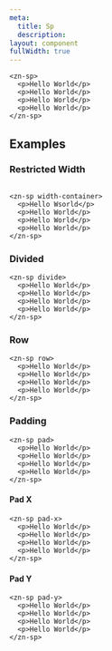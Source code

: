 ```yaml
---
meta:
  title: Sp
  description:
layout: component
fullWidth: true
---
```


```html:preview
<zn-sp>
  <p>Hello World</p>
  <p>Hello World</p>
  <p>Hello World</p>
  <p>Hello World</p>
</zn-sp>
```

## Examples

### Restricted Width

```html:preview

<zn-sp width-container>
  <p>Hello Wsorld</p>
  <p>Hello World</p>
  <p>Hello World</p>
  <p>Hello World</p>
</zn-sp>
  ```

### Divided

```html:preview
<zn-sp divide>
  <p>Hello World</p>
  <p>Hello World</p>
  <p>Hello World</p>
  <p>Hello World</p>
</zn-sp>
 ```

### Row

```html:preview
<zn-sp row>
  <p>Hello World</p>
  <p>Hello World</p>
  <p>Hello World</p>
  <p>Hello World</p>
</zn-sp>
```

### Padding

```html:preview
<zn-sp pad>
  <p>Hello World</p>
  <p>Hello World</p>
  <p>Hello World</p>
  <p>Hello World</p>
</zn-sp>
```

#### Pad X

```html:preview
<zn-sp pad-x>
  <p>Hello World</p>
  <p>Hello World</p>
  <p>Hello World</p>
  <p>Hello World</p>
</zn-sp>
```

#### Pad Y

```html:preview
<zn-sp pad-y>
  <p>Hello World</p>
  <p>Hello World</p>
  <p>Hello World</p>
  <p>Hello World</p>
</zn-sp>
```


